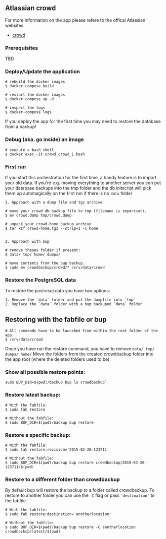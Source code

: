 ## Atlassian crowd

For more information on the app please refere to the offical
Atlassian websites:


- [crowd](https://www.atlassian.com/software/crowd)

### Prerequisites

TBD

### Deploy/Update the application

    # rebuild the docker images
    $ docker-compose build

    # restart the docker images
    $ docker-compose up -d

    # inspect the logs
    $ docker-compose logs

If you deploy the app for the first time you may need to restore the database
from a backup!

### Debug (aka. go inside) an image

    # execute a bash shell
    $ docker exec -it crowd_crowd_1 bash

### First run

If you start this orchestration for the first time, a handy feature is to
import your old data. If you're e.g. moving everything to another server
you can put your database backups into the tmp folder and the db initscript
will pick them up automagically on the first run if there is no `data` folder


    1. Approach with a dump file and tgz archive

    # move your crowd db backup file to tmp (filename is important).
    $ mv crowd.dump tmp/crowd.dump

    # unpack your crowd-home backup archive
    $ tar xzf crowd-home.tgz --strip=1 -C home


    2. Approach with bup

    # remove theses folder if present:
    $ data/ tmp/ home/ dumps/

    # move contents from the bup backup.
    $ sudo mv crowdbackup/crowd/* /srv/data/crowd

### Restore the PostgreSQL data

To restore the postresql data you have two options:

    1. Remove the `data` folder and put the dumpfile into `tmp`
    2. Replace the `data` folder with a bup backuped `data` folder

## Restoring with the fabfile or bup

    # All commands have to be launched from within the root folder of the app.
    $ /srv/data/crowd

Once you have run the restore command, you have to remove `data/ tmp/ dumps/ home/`
Move the folders from the created crowdbackup folder into the app root (where the deleted folders used to be).

### Show all possible restore points:

    sudo BUP_DIR=$(pwd)/backup bup ls crowdbackup`

### Restore latest backup:

    # With the fabfile:
    $ sudo fab restore

    # Without the fabfile:
    $ sudo BUP_DIR=$(pwd)/backup bup restore

### Restore a specific backup:

    # With the fabfile:
    $ sudo fab restore:revision='2015-03-26-123711'

    # Without the fabfile:
    $ sudo BUP_DIR=$(pwd)/backup bup restore crowdbackup/2015-03-26-123711/$(pwd)

### Restore to a different folder than crowdbackup

By default bup will restore the backup to a folder called crowdbackup.
To restore to another folder you can use the `-C` flag or pass `'destination'`
to the fabfile.

    # With the fabfile:
    $ sudo fab restore:destination='anotherlocation'

    # Without the fabfile:
    $ sudo BUP_DIR=$(pwd)/backup bup restore -C anotherlocation crowdbackup/latest/$(pwd)
